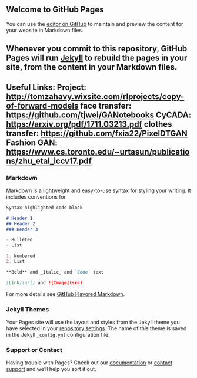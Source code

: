 ## Welcome to GitHub Pages

You can use the [editor on GitHub](https://github.com/tsalex1992/Unsupervised-domain-adaptation-for-human-movement/edit/master/README.md) to maintain and preview the content for your website in Markdown files.

Whenever you commit to this repository, GitHub Pages will run [Jekyll](https://jekyllrb.com/) to rebuild the pages in your site, from the content in your Markdown files.
-------------------------------------------------------------------------------
Useful Links:
Project: http://tomzahavy.wixsite.com/rlprojects/copy-of-forward-models
face transfer: https://github.com/tjwei/GANotebooks
CyCADA: https://arxiv.org/pdf/1711.03213.pdf
clothes transfer: https://github.com/fxia22/PixelDTGAN
Fashion GAN: https://www.cs.toronto.edu/~urtasun/publications/zhu_etal_iccv17.pdf
-------------------------------------------------------------------------------
### Markdown

Markdown is a lightweight and easy-to-use syntax for styling your writing. It includes conventions for

```markdown
Syntax highlighted code block

# Header 1
## Header 2
### Header 3

- Bulleted
- List

1. Numbered
2. List

**Bold** and _Italic_ and `Code` text

[Link](url) and ![Image](src)
```

For more details see [GitHub Flavored Markdown](https://guides.github.com/features/mastering-markdown/).

### Jekyll Themes

Your Pages site will use the layout and styles from the Jekyll theme you have selected in your [repository settings](https://github.com/tsalex1992/Unsupervised-domain-adaptation-for-human-movement/settings). The name of this theme is saved in the Jekyll `_config.yml` configuration file.

### Support or Contact

Having trouble with Pages? Check out our [documentation](https://help.github.com/categories/github-pages-basics/) or [contact support](https://github.com/contact) and we’ll help you sort it out.
